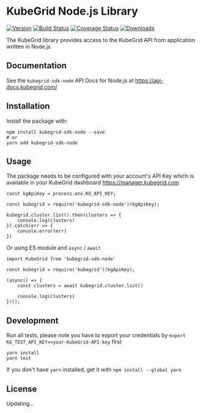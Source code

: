 # KubeGrid Node.js Library

[![Version](https://img.shields.io/npm/v/kubegrid-sdk-node.svg)](https://www.npmjs.org/package/kubegrid-sdk-node)
[![Build Status](https://travis-ci.com/kubegrid/kubegrid-sdk-node.svg?branch=master)](https://travis-ci.org/kubegrid/kubegrid-sdk-node)
[![Coverage Status](https://coveralls.io/repos/github/kubegrid/kubegrid-sdk-node/badge.svg)](https://coveralls.io/github/kubegrid/kubegrid-sdk-node)
[![Downloads](https://img.shields.io/npm/dm/kubegrid-sdk-node.svg)](https://www.npmjs.com/package/kubegrid-sdk-node)

The KubeGrid library provides access to the KubeGrid API from application written in Node.js

## Documentation

See the `kubegrid-sdk-node` API Docs for Node.js at https://api-docs.kubegrid.com/

## Installation

Install the package with:

```
npm install kubegrid-sdk-node --save
# or
yarn add kubegrid-sdk-node
```

## Usage

The package needs to be configured with your account's API Key which is available in your KubeGrid dashboard https://manager.kubegrid.com

```
const kgApiKey = process.env.KG_API_KEY;

const kubegrid = require('kubegrid-sdk-node')(kgApiKey);

kubegrid.cluster.list().then(clusters => {
    console.log(clusters)
}).catch(err => {
    console.error(err)
})
```

Or using ES module and `async` / `await`

```
import KubeGrid from 'kubegrid-sdk-node'

const kubegrid = require('kubegrid')(kgApiKey);

(async() => {
    const clusters = await kubegrid.cluster.list()

    console.log(clusters)
})();

```

## Development

Run all tests, please note you have to export your credentials by `export KG_TEST_API_KEY=<your-KubeGrid-API-key` first

```
yarn install
yarn test
```

If you don't have `yarn` installed, get it with `npm install --global yarn`

## License

Updating...
